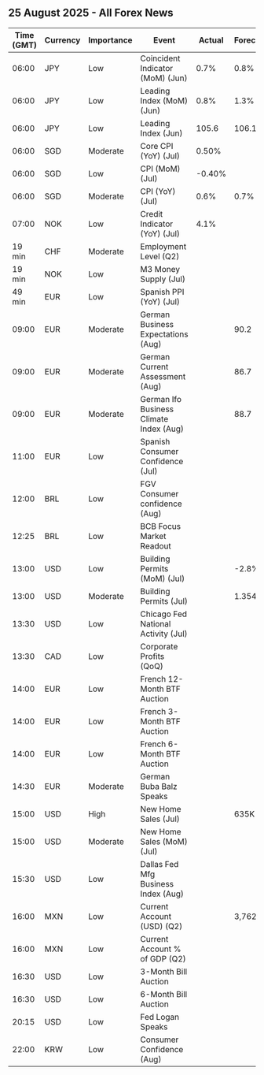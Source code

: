 ## 25 August 2025 - All Forex News

| Time (GMT) | Currency | Importance | Event | Actual | Forecast | Previous |
|------|----------|------------|-------|--------|----------|----------|
| 06:00 | JPY | Low | Coincident Indicator (MoM) (Jun) | 0.7% | 0.8% | 0.0% |
| 06:00 | JPY | Low | Leading Index (MoM) (Jun) | 0.8% | 1.3% | 0.6% |
| 06:00 | JPY | Low | Leading Index (Jun) | 105.6 | 106.1 | 104.8 |
| 06:00 | SGD | Moderate | Core CPI (YoY) (Jul) | 0.50% |  | 0.60% |
| 06:00 | SGD | Low | CPI (MoM) (Jul) | -0.40% |  | -0.10% |
| 06:00 | SGD | Moderate | CPI (YoY) (Jul) | 0.6% | 0.7% | 0.8% |
| 07:00 | NOK | Low | Credit Indicator (YoY) (Jul) | 4.1% |  | 4.1% |
| 19 min | CHF | Moderate | Employment Level (Q2) |  |  | 5.512M |
| 19 min | NOK | Low | M3 Money Supply (Jul) |  |  | 3,422.2B |
| 49 min | EUR | Low | Spanish PPI (YoY) (Jul) |  |  | 0.8% |
| 09:00 | EUR | Moderate | German Business Expectations (Aug) |  | 90.2 | 90.7 |
| 09:00 | EUR | Moderate | German Current Assessment (Aug) |  | 86.7 | 86.5 |
| 09:00 | EUR | Moderate | German Ifo Business Climate Index (Aug) |  | 88.7 | 88.6 |
| 11:00 | EUR | Low | Spanish Consumer Confidence (Jul) |  |  | 76.1 |
| 12:00 | BRL | Low | FGV Consumer confidence (Aug) |  |  | 86.7 |
| 12:25 | BRL | Low | BCB Focus Market Readout |  |  |  |
| 13:00 | USD | Low | Building Permits (MoM) (Jul) |  | -2.8% | -0.1% |
| 13:00 | USD | Moderate | Building Permits (Jul) |  | 1.354M | 1.393M |
| 13:30 | USD | Low | Chicago Fed National Activity (Jul) |  |  | -0.10 |
| 13:30 | CAD | Low | Corporate Profits (QoQ) |  |  | 2.7% |
| 14:00 | EUR | Low | French 12-Month BTF Auction |  |  | 1.980% |
| 14:00 | EUR | Low | French 3-Month BTF Auction |  |  | 1.963% |
| 14:00 | EUR | Low | French 6-Month BTF Auction |  |  | 1.973% |
| 14:30 | EUR | Moderate | German Buba Balz Speaks |  |  |  |
| 15:00 | USD | High | New Home Sales (Jul) |  | 635K | 627K |
| 15:00 | USD | Moderate | New Home Sales (MoM) (Jul) |  |  | 0.6% |
| 15:30 | USD | Low | Dallas Fed Mfg Business Index (Aug) |  |  | 0.9 |
| 16:00 | MXN | Low | Current Account (USD) (Q2) |  | 3,762M | -7,613M |
| 16:00 | MXN | Low | Current Account % of GDP (Q2) |  |  | -1.80% |
| 16:30 | USD | Low | 3-Month Bill Auction |  |  | 4.130% |
| 16:30 | USD | Low | 6-Month Bill Auction |  |  | 3.945% |
| 20:15 | USD | Low | Fed Logan Speaks |  |  |  |
| 22:00 | KRW | Low | Consumer Confidence (Aug) |  |  | 110.8 |
